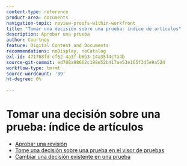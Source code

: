 ```yaml
---
content-type: reference
product-area: documents
navigation-topic: review-proofs-within-workfront
title: "Tomar una decisión sobre una prueba: índice de artículos"
description: Aprobar una prueba
author: Courtney
feature: Digital Content and Documents
recommendations: noDisplay, noCatalog
exl-id: 471768fd-cf52-4a3f-b6b3-14a35f4c7a4b
source-git-commit: ed708a98662c198e52b417ae53e165f3d5e9a524
workflow-type: tm+mt
source-wordcount: '39'
ht-degree: 0%

---
```


# Tomar una decisión sobre una prueba: índice de artículos

* [Aprobar una revisión](../../../../review-and-approve-work/proofing/reviewing-proofs-within-workfront/make-a-decision-on-a-proof/approve-proof.md)
* [Tome una decisión sobre una prueba en el visor de pruebas](../../../../review-and-approve-work/proofing/reviewing-proofs-within-workfront/make-a-decision-on-a-proof/make-decisions-on-proof.md)
* [Cambiar una decisión existente en una prueba](../../../../review-and-approve-work/proofing/reviewing-proofs-within-workfront/make-a-decision-on-a-proof/change-existing-decision.md)
